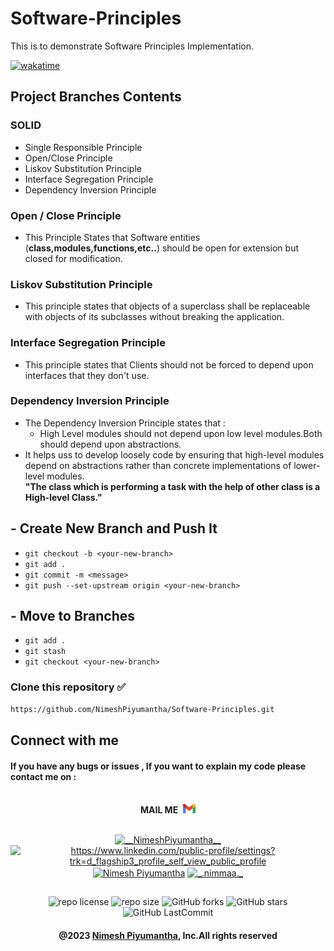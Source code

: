 # Software-Principles

This is to demonstrate Software Principles Implementation.

[![wakatime](https://wakatime.com/badge/user/bde2acba-42bd-46e8-a905-d74c6f260407/project/709f1609-a8ee-41f3-93c2-a1548a811e53.svg)](https://wakatime.com/badge/user/bde2acba-42bd-46e8-a905-d74c6f260407/project/709f1609-a8ee-41f3-93c2-a1548a811e53)

## Project Branches Contents
### SOLID
* Single Responsible Principle
* Open/Close Principle
* Liskov Substitution Principle
* Interface Segregation Principle
* Dependency Inversion Principle

### **Open / Close Principle**
* This Principle States that Software entities (**class,modules,functions,etc..**) should be open for extension but closed for modification.

### **Liskov Substitution Principle**
* This principle states that objects of a superclass shall be replaceable with objects of its subclasses without breaking the application.

### **Interface Segregation Principle**
* This principle states that Clients should not be forced to depend upon interfaces that they don't use.

### **Dependency Inversion Principle**
* The Dependency Inversion Principle states that :
  * High Level modules should not depend upon low level modules.Both should depend  upon abstractions.
* It helps uss to develop loosely code by ensuring that high-level modules depend on abstractions rather than concrete implementations of lower-level modules.</br>
**"The class which is performing a task with the help of other class is a High-level Class."**

## - **Create New Branch and Push It**

* `git checkout -b <your-new-branch>`
* `git add .`
* `git commit -m <message>`
* `git push --set-upstream origin <your-new-branch>`

## - **Move to Branches**

* `git add .`
* `git stash`
* `git checkout <your-new-branch>`

###   

### **Clone this repository** ✅

```md
https://github.com/NimeshPiyumantha/Software-Principles.git
```

## Connect with me

#### If you have any bugs or issues , If you want to explain my code please contact me on :

<div align="center">
 <br><b>MAIL ME</b>&nbsp;
  <a href="mailto:nimeshpiyumantha11@gmail.com">
      <img width="20px" src="https://github.com/NimeshPiyumantha/red-alpha/blob/main/gmail.svg" />
  </a></p>

 </div>

##

<p align="center">
<a href="https://twitter.com/NPiyumantha60"><img align="center" src="https://raw.githubusercontent.com/rahuldkjain/github-profile-readme-generator/master/src/images/icons/Social/twitter.svg" alt="__NimeshPiyumantha__" height="30" width="40" /></a>
<a href="https://www.linkedin.com/in/nimesh-piyumantha-33736a222" target="blank"><img align="center" src="https://raw.githubusercontent.com/rahuldkjain/github-profile-readme-generator/master/src/images/icons/Social/linked-in-alt.svg" alt="https://www.linkedin.com/public-profile/settings?trk=d_flagship3_profile_self_view_public_profile" height="30" width="40" /></a>
<a href="https://www.facebook.com/profile.php?id=100025931563090" target="blank"><img align="center" src="https://raw.githubusercontent.com/rahuldkjain/github-profile-readme-generator/master/src/images/icons/Social/facebook.svg" alt="Nimesh Piyumantha" height="30" width="40" /></a>
<a href="https://www.instagram.com/_.nimmaa._/" target="blank"><img align="center" src="https://raw.githubusercontent.com/rahuldkjain/github-profile-readme-generator/master/src/images/icons/Social/instagram.svg" alt="_.nimmaa._" height="30" width="40" /></a>
</p>

##

<div align="center">

![repo license](https://img.shields.io/github/license/NimeshPiyumantha/Software-Principles?&labelColor=black&color=3867d6&style=for-the-badge)
![repo size](https://img.shields.io/github/repo-size/NimeshPiyumantha/Software-Principles?label=Repo%20Size&style=for-the-badge&labelColor=black&color=20bf6b)
![GitHub forks](https://img.shields.io/github/forks/NimeshPiyumantha/Software-Principles?&labelColor=black&color=0fb9b1&style=for-the-badge)
![GitHub stars](https://img.shields.io/github/stars/NimeshPiyumantha/Software-Principles?&labelColor=black&color=f7b731&style=for-the-badge)
![GitHub LastCommit](https://img.shields.io/github/last-commit/NimeshPiyumantha/Software-Principles?logo=github&labelColor=black&color=d1d8e0&style=for-the-badge)
</div>

<div align="center">

#### @2023 [Nimesh Piyumantha](https://github.com/NimeshPiyumantha/), Inc.All rights reserved

</div>
